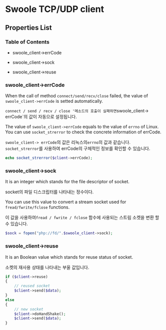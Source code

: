# Swoole TCP/UDP client

## Properties List

### Table of Contents

- swoole_client->errCode

- swoole_client->sock

- swoole_client->reuse

### swoole_client->errCode

When the call of method `connect/send/recv/close` failed, the value of `swoole_client->errCode` is setted automatically.

`connect / send / recv / close '메소드의 호출이 실패하면`swoole_client-> errCode`의 값이 자동으로 설정됩니다.

The value of `swoole_client->errCode` equals to the value of `errno` of Linux. You can use `socket_strerror` to check the concrete information of errCode.

`swoole_client-> errCode`의 값은 리눅스의`errno`의 값과 같습니다. `socket_strerror`를 사용하여 errCode의 구체적인 정보를 확인할 수 있습니다.

```php
echo socket_strerror($client->errCode);
```

### swoole_client->sock

It is an integer which stands for the file descriptor of socket.

socket의 파일 디스크립터를 나타내는 정수이다.

You can use this value to convert a stream socket used for `fread/fwrite/fclose` functions.

이 값을 사용하여`fread / fwrite / fclose` 함수에 사용되는 스트림 소켓을 변환 할 수 있습니다.

```php
$sock = fopen("php://fd/".$swoole_client->sock); 
```

### swoole_client->reuse

It is an Boolean value which stands for reuse status of socket.

소켓의 재사용 상태를 나타내는 부울 값입니다.

```php
if ($client->reuse)
{
    // reused socket
    $client->send($data);
}
else
{
    // new socket
    $client->doHandShake();
    $client->send($data);
}
```
